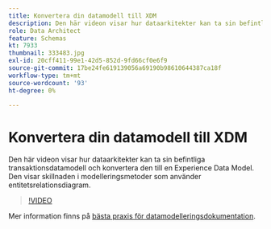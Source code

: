 ```yaml
---
title: Konvertera din datamodell till XDM
description: Den här videon visar hur dataarkitekter kan ta sin befintliga transaktionsdatamodell och konvertera den till en Experience Data Model. Den visar skillnaden i modelleringsmetoder som använder entitetsrelationsdiagram.
role: Data Architect
feature: Schemas
kt: 7933
thumbnail: 333483.jpg
exl-id: 20cff411-99e1-42d5-852d-9fd66cf0e6f9
source-git-commit: 17be24fe619139056a69190b98610644387ca18f
workflow-type: tm+mt
source-wordcount: '93'
ht-degree: 0%

---
```


# Konvertera din datamodell till XDM

Den här videon visar hur dataarkitekter kan ta sin befintliga transaktionsdatamodell och konvertera den till en Experience Data Model. Den visar skillnaden i modelleringsmetoder som använder entitetsrelationsdiagram.

>[!VIDEO](https://video.tv.adobe.com/v/333483?quality=12&learn=on)

Mer information finns på [bästa praxis för datamodelleringsdokumentation](https://experienceleague.adobe.com/docs/experience-platform/xdm/schema/best-practices.html).
